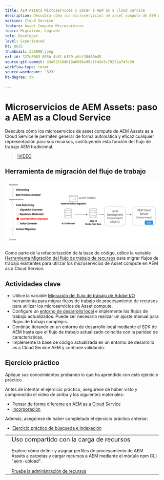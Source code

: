 ```yaml
---
title: AEM Assets Microservices y pasar a AEM as a Cloud Service
description: Descubra cómo los microservicios de asset compute de AEM Assets as a Cloud Service le permiten generar de forma automática y eficaz cualquier representación para sus recursos, sustituyendo esta función del flujo de trabajo AEM tradicional.
version: Cloud Service
feature: Asset Compute Microservices
topic: Migration, Upgrade
role: Developer
level: Experienced
kt: 8635
thumbnail: 336990.jpeg
exl-id: 327e8663-086b-4b31-b159-a0cf30480b45
source-git-commit: b3e9251bdb18a008be95c1fa9e5c79252a74fc98
workflow-type: tm+mt
source-wordcount: '323'
ht-degree: 5%

---
```


# Microservicios de AEM Assets: paso a AEM as a Cloud Service

Descubra cómo los microservicios de asset compute de AEM Assets as a Cloud Service le permiten generar de forma automática y eficaz cualquier representación para sus recursos, sustituyendo esta función del flujo de trabajo AEM tradicional.

>[!VIDEO](https://video.tv.adobe.com/v/336990?quality=12&learn=on)

## Herramienta de migración del flujo de trabajo

![Herramienta de migración del flujo de trabajo de recursos](./assets/asset-workflow-migration.png)

Como parte de la refactorización de la base de código, utilice la variable [Herramienta Migración del flujo de trabajo de recursos](https://experienceleague.adobe.com/docs/experience-manager-cloud-service/moving/refactoring-tools/asset-workflow-migration-tool.html?lang=es) para migrar flujos de trabajo existentes para utilizar los microservicios de Asset compute en AEM as a Cloud Service.

## Actividades clave

+ Utilice la variable [Migración del flujo de trabajo de Adobe I/O](https://github.com/adobe/aio-cli-plugin-aem-cloud-service-migration#command-aio-aem-migrationworkflow-migrator) herramienta para migrar flujos de trabajo de procesamiento de recursos para utilizar los microservicios de Asset compute.
+ Configure un [entorno de desarrollo local](https://experienceleague.adobe.com/docs/experience-manager-learn/cloud-service/local-development-environment-set-up/overview.html?lang=es) e implemente los flujos de trabajo actualizados. Puede ser necesario realizar un ajuste manual para flujos de trabajo complejos.
+ Continúe iterando en un entorno de desarrollo local mediante el SDK de AEM hasta que el flujo de trabajo actualizado coincida con la paridad de características.
+ Implemente la base de código actualizada en un entorno de desarrollo as a Cloud Service AEM y continúe validando.

## Ejercicio práctico

Aplique sus conocimientos probando lo que ha aprendido con este ejercicio práctico.

Antes de intentar el ejercicio práctico, asegúrese de haber visto y comprendido el vídeo de arriba y los siguientes materiales:

+ [Pensar de forma diferente en AEM as a Cloud Service](./introduction.md)
+ [Incorporación](./onboarding.md)

Además, asegúrese de haber completado el ejercicio práctico anterior:

+ [Ejercicio práctico de búsqueda e indexación](./search-and-indexing.md#hands-on-exercise)

<table style="border-width:0">
    <tr>
        <td style="width:150px">
            <a  rel="noreferrer"
                target="_blank"
                href="https://github.com/adobe/aem-cloud-engineering-video-series-exercises/tree/session8-assets#cloud-acceleration-bootcamp---session-8-assets-and-microservices"><img alt="Repositorio de GitHub de ejercicios prácticos" src="./assets/github.png"/>
            </a>        
        </td>
        <td style="width:100%;margin-bottom:1rem;">
            <div style="font-size:1.25rem;font-weight:400;">Uso compartido con la carga de recursos</div>
            <p style="margin:1rem 0">
                Explore cómo definir y asignar perfiles de procesamiento de AEM Assets a carpetas y cargar recursos a AEM mediante el módulo npm CLI "aem-upload".
            </p>
            <a  rel="noreferrer"
                target="_blank"
                href="https://github.com/adobe/aem-cloud-engineering-video-series-exercises/tree/session8-assets#cloud-acceleration-bootcamp---session-8-assets-and-microservices" class="spectrum-Button spectrum-Button--primary spectrum-Button--sizeM">
                <span class="spectrum-Button-label has-no-wrap has-text-weight-bold">Pruebe la administración de recursos</span>
            </a>
        </td>
    </tr>
</table>
